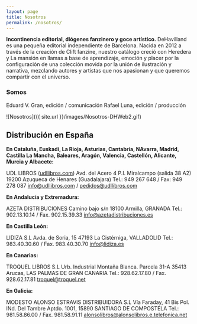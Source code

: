 ```yaml
---
layout: page
title: Nosotros
permalink: /nosotros/
---
```


**Incontinencia editorial, diógenes fanzinero y goce artístico.** DeHavilland es una pequeña editorial independiente de Barcelona. Nacida en 2012 a través de la creación de Clift fanzine, nuestro catálogo creció con Heredera y La mansión en llamas a base de aprendizaje, emoción y placer por la configuración de una colección movida por la unión de ilustración y narrativa, mezclando autores y artistas que nos apasionan y que queremos compartir con el universo.

### Somos

Eduard V. Gran, edición / comunicación
Rafael Luna, edición / producción

![Nosotros]({{ site.url }}/images/Nosotros-DHWeb2.gif)

## Distribución en España

**En Cataluña, Euskadi, La Rioja, Asturias, Cantabria, NAvarra, Madrid, Castilla La Mancha, Baleares, Aragón, Valencia, Castellón, Alicante, Murcia y Albacete:**

UDL LIBROS ([udllibros.com](http://www.udllibros.com/))
Avd. del Acero 4
P.I. Miralcampo (salida 38 A2)
19200 Azuqueca de Henares (Guadalajara)
Tel.: 949 267 648 / Fax: 949 278 087
[info@udllibros.com](info@udllibros.com) / [pedidos@udllibros.com](pedidos@udllibros.com)


**En Andalucía y Extremadura:**

AZETA DISTRIBUCIONES
Camino bajo s/n
18100 Armilla, GRANADA
Tel.: 902.13.10.14 / Fax. 902.15.39.33
[info@azetadistribuciones.es](info@azetadistribuciones.es)


**En Castilla León:**

LIDIZA S.L
Avda. de Soria, 15
47193 La Cistérniga, VALLADOLID
Tel.: 983.40.30.60 / Fax. 983.40.30.70
[info@lidiza.es](info@lidiza.es)


**En Canarias:**

TROQUEL LIBROS S.L
Urb. Industrial Montaña Blanca. Parcela 31-A
35413 Arucas, LAS PALMAS DE GRAN CANARIA
Tel.: 928.62.17.80 / Fax. 928.62.17.81
[troquel@troquel.net](troquel@troquel.net)


**En Galicia:**

MODESTO ALONSO ESTRAVIS DISTRIBUIDORA S.L
Vía Faraday, 41 Bis Pol. INd. Del Tambre
Aptdo. 1001, 15890 SANTIAGO DE COMPOSTELA
Tel.: 981.58.86.00 / Fax. 981.58.91.11
[alonsolibros@alonsolibros.e.telefonica.net](alonsolibros@alonsolibros.e.telefonica.net)
